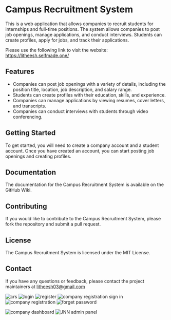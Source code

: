 


# Campus Recruitment System

This is a web application that allows companies to recruit students for internships and full-time positions. The system allows companies to post job openings, manage applications, and conduct interviews. Students can create profiles, apply for jobs, and track their applications.

Please use the following link to visit the website: https://litheesh.selfmade.one/

## Features

* Companies can post job openings with a variety of details, including the position title, location, job description, and salary range.
* Students can create profiles with their education, skills, and experience.
* Companies can manage applications by viewing resumes, cover letters, and transcripts.
* Companies can conduct interviews with students through video conferencing.

## Getting Started

To get started, you will need to create a company account and a student account. Once you have created an account, you can start posting job openings and creating profiles.

## Documentation

The documentation for the Campus Recruitment System is available on the GitHub Wiki.

## Contributing

If you would like to contribute to the Campus Recruitment System, please fork the repository and submit a pull request.

## License

The Campus Recruitment System is licensed under the MIT License.

## Contact

If you have any questions or feedback, please contact the project maintainers at litheesh03@gmail.com

![crs](https://github.com/litheesh03/Campus-Recruitment-System/assets/49150532/acbc818e-2f8b-4121-885e-b797754db3b6)
![login](https://github.com/litheesh03/Campus-Recruitment-System/assets/49150532/2f92f096-4ddb-4396-862f-00a1c68f962c)
![register](https://github.com/litheesh03/Campus-Recruitment-System/assets/49150532/4671327c-5441-4ece-80cc-bfe37983eda9)
![company registration sign in](https://github.com/litheesh03/Campus-Recruitment-System/assets/49150532/1debca3e-54d3-4887-965b-26cb7415b052)
![company registration](https://github.com/litheesh03/Campus-Recruitment-System/assets/49150532/4131f2ff-ea89-464f-8e23-a8716d7a0e59)
![forget password](https://github.com/litheesh03/Campus-Recruitment-System/assets/49150532/9e4dfab9-dc1c-43a7-93f1-41d4e6bc673b)

![company dashboard](https://github.com/litheesh03/Campus-Recruitment-System/assets/49150532/3f3b0b3b-4145-410f-b91e-e5976ad5dd32)
![JNN admin panel](https://github.com/litheesh03/Campus-Recruitment-System/assets/49150532/7c627cbf-d843-41cd-a689-01c76f0bcd13)
